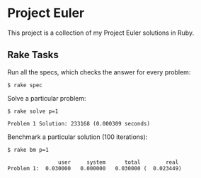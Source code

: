Project Euler
=============

This project is a collection of my Project Euler solutions in Ruby.

Rake Tasks
----------

Run all the specs, which checks the answer for every problem:

    $ rake spec

Solve a particular problem:

    $ rake solve p=1

    Problem 1 Solution: 233168 (0.000309 seconds)

Benchmark a particular solution (100 iterations):

    $ rake bm p=1

                    user     system      total        real
    Problem 1:  0.030000   0.000000   0.030000 (  0.023449)

